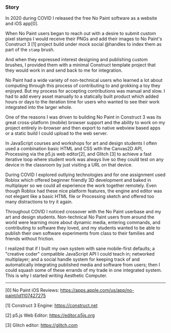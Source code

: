 ### Story

In 2020 during COVID I released the free No Paint software as a website and iOS
app[0].

When No Paint users began to reach out with a desire to submit custom pixel
stamps I would receive their PNGs and add their images to No Paint's Construct 3
[1] project build under mock social @handles to index them as part of the
`stamp` brush.

And when they expressed interest designing and publishing custom brushes, I
provided them with a minimal Construct template project that they would work in
and send back to me for integration.

No Paint had a wide variety of non-technical users who learned a lot about
computing through this process of contributing to and grokking a toy they
enjoyed. But my process for accepting contributions was manual and slow. I had
to add every asset manually to a statically built product which added hours or
days to the iteration time for users who wanted to see their work integrated
into the larger whole.

One of the reasons I was driven to building No Paint in Construct 3 was its
great cross-platform (mobile) browser support and the ability to work on my
project entirely in-browser and then export to native webview based apps or a
static build I could upload to the web server. 

In JavaScript courses and workshops for art and design students I often used a
combination basic HTML and CSS with the Canvas2D API, Processing via the p5.js
web editor[2], and Glitch [3] to achieve a fast iterative loop where student
work was always live so they could test on any device in the classroom by just
visiting a URL on that device.

During COVID I explored outlying technologies and for one assignment used Roblox
which offered beginner friendly 3D development and baked in multiplayer so we
could all experience the work together remotely. Even though Roblox had these
nice platform features, the engine and editor was not elegant like a basic HTML
file or Processing sketch and offered too many distractions to try it again.

Throughout COVID I noticed crossover with the No Paint userbase and my art and
design students. Non-technical No Paint users from around the world were
learning more about dynamic media, entering commands, and contributing to
software they loved, and my students wanted to be able to publish their own
software experiments from class to their families and friends without friction.

I realized that if I built my own system with sane mobile-first defaults; a
"creative coder" compatible JavaScript API I could teach in; networked
multiplayer; and a social handle system for keeping track of and automatically
integrating published media and software from users; then I could squash some of
these errands of my trade in one integrated system. This is why I started
writing Aesthetic Computer. 

---

[0] No Paint iOS Reviews: https://apps.apple.com/us/app/no-paint/id1107427275

[1] Construct 3 Engine: https://construct.net

[2] p5.js Web Editor: https://editor.p5js.org

[3] Glitch editor: https://glitch.com